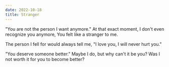 ```yaml
---
date: 2022-10-18
title: Stranger
---
```


"You are not the person I want anymore."
At that exact moment, I don't even recognize you anymore,
You felt like a stranger to me.

The person I fell for would always tell me,
"I love you, I will never hurt you."

"You deserve someone better."
Maybe I do, but why can't it be you?
Was I not worth it for you to become better?
